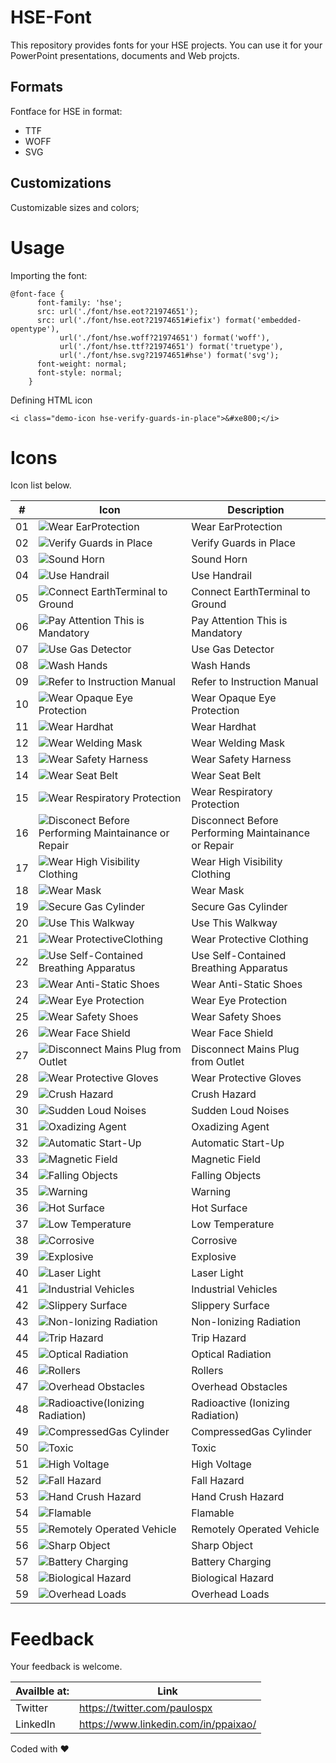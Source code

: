 # HSE-Font

This repository provides fonts for your HSE projects. You can use it for your PowerPoint presentations, documents and Web projcts.


## Formats 
Fontface for HSE in format:
- TTF
- WOFF
- SVG

## Customizations 

Customizable sizes and colors;


# Usage

Importing the font:

	@font-face {
		  font-family: 'hse';
		  src: url('./font/hse.eot?21974651');
		  src: url('./font/hse.eot?21974651#iefix') format('embedded-opentype'),
			   url('./font/hse.woff?21974651') format('woff'),
			   url('./font/hse.ttf?21974651') format('truetype'),
			   url('./font/hse.svg?21974651#hse') format('svg');
		  font-weight: normal;
		  font-style: normal;
		}

Defining HTML icon

	<i class="demo-icon hse-verify-guards-in-place">&#xe800;</i>	


# Icons

Icon list below.

| # | Icon | Description |
|--------|--------|--------|
|01| ![Wear EarProtection](hse_svg/file28.svg) | Wear EarProtection 
|02| ![Verify Guards in Place](hse_svg/file01.svg) | Verify Guards in Place 
|03| ![Sound Horn](hse_svg/file02.svg) | Sound Horn 
|04| ![Use Handrail](hse_svg/file03.svg) | Use Handrail 
|05| ![Connect EarthTerminal to Ground](hse_svg/file04.svg) | Connect EarthTerminal to Ground 
|06| ![Pay Attention This is Mandatory](hse_svg/file06.svg) | Pay Attention This is Mandatory 
|07| ![Use Gas Detector](hse_svg/file07.svg) | Use Gas Detector 
|08| ![Wash Hands](hse_svg/file08.svg) | Wash Hands 
|09| ![Refer to Instruction Manual](hse_svg/file09.svg) | Refer to Instruction Manual 
|10| ![Wear Opaque Eye Protection](hse_svg/file10.svg) | Wear Opaque Eye Protection 
|11| ![Wear Hardhat](hse_svg/file11.svg) | Wear Hardhat 
|12| ![Wear Welding Mask](hse_svg/file13.svg) | Wear Welding Mask 
|13| ![Wear Safety Harness](hse_svg/file14.svg) | Wear Safety Harness 
|14| ![Wear Seat Belt](hse_svg/file15.svg) | Wear Seat Belt 
|15| ![Wear Respiratory Protection](hse_svg/file16.svg) | Wear Respiratory Protection  
|16| ![Disconect Before Performing Maintainance or Repair](hse_svg/file17.svg) | Disconnect Before Performing Maintainance or Repair 
|17| ![Wear High Visibility Clothing](hse_svg/file18.svg) | Wear High Visibility Clothing  
|18| ![Wear Mask](hse_svg/file19.svg) | Wear Mask  
|19| ![Secure Gas Cylinder](hse_svg/file20.svg) | Secure Gas Cylinder  
|20| ![Use This Walkway ](hse_svg/file21.svg) | Use This Walkway  
|21| ![Wear ProtectiveClothing](hse_svg/file22.svg) | Wear Protective Clothing  
|22| ![Use Self-Contained Breathing Apparatus](hse_svg/file23.svg) | Use Self-Contained Breathing Apparatus  
|23| ![Wear Anti-Static Shoes](hse_svg/file24.svg) | Wear Anti-Static Shoes 
|24| ![Wear Eye Protection](hse_svg/file25.svg) | Wear Eye Protection  
|25| ![Wear Safety Shoes](hse_svg/file26.svg) | Wear Safety Shoes  
|26| ![Wear Face Shield](hse_svg/file27.svg) | Wear Face Shield  
|27| ![Disconnect Mains Plug from Outlet](hse_svg/file12.svg) | Disconnect Mains Plug from Outlet 
|28| ![Wear Protective Gloves](hse_svg/file30.svg) | Wear Protective Gloves 
|29| ![Crush Hazard](hse_svg/sign01.svg) | Crush Hazard
|30| ![Sudden Loud Noises](hse_svg/sign02.svg) | Sudden Loud Noises
|31| ![Oxadizing Agent](hse_svg/sign03.svg) | Oxadizing Agent
|32| ![Automatic Start-Up](hse_svg/sign04.svg) | Automatic Start-Up
|33| ![Magnetic Field](hse_svg/sign05.svg) | Magnetic Field
|34| ![Falling Objects](hse_svg/sign06.svg) | Falling Objects
|35| ![Warning](hse_svg/sign07.svg) | Warning
|36| ![Hot Surface](hse_svg/sign08.svg) | Hot Surface
|37| ![Low Temperature](hse_svg/sign09.svg) | Low Temperature
|38| ![Corrosive](hse_svg/sign10.svg) | Corrosive
|39| ![Explosive](hse_svg/sign11.svg) | Explosive
|40| ![Laser Light](hse_svg/sign12.svg) | Laser Light
|41| ![Industrial Vehicles](hse_svg/sign13.svg) | Industrial Vehicles
|42| ![Slippery Surface](hse_svg/sign14.svg) | Slippery Surface
|43| ![Non-Ionizing Radiation](hse_svg/sign15.svg) | Non-Ionizing Radiation
|44| ![Trip Hazard](hse_svg/sign16.svg) | Trip Hazard
|45| ![Optical Radiation](hse_svg/sign17.svg) | Optical Radiation
|46| ![Rollers](hse_svg/sign18.svg) | Rollers
|47| ![Overhead Obstacles](hse_svg/sign19.svg) | Overhead Obstacles
|48| ![Radioactive(Ionizing Radiation)](hse_svg/sign20.svg) | Radioactive (Ionizing Radiation)
|49| ![CompressedGas Cylinder](hse_svg/sign21.svg) | CompressedGas Cylinder
|50| ![Toxic](hse_svg/sign22.svg) | Toxic
|51| ![High Voltage](hse_svg/sign23.svg) | High Voltage
|52| ![Fall Hazard](hse_svg/sign24.svg) | Fall Hazard
|53| ![Hand Crush Hazard](hse_svg/sign25.svg) | Hand Crush Hazard
|54| ![Flamable](hse_svg/sign26.svg) | Flamable
|55| ![Remotely Operated Vehicle](hse_svg/sign27.svg) | Remotely Operated Vehicle
|56| ![Sharp Object](hse_svg/sign28.svg) | Sharp Object
|57| ![Battery Charging](hse_svg/sign29.svg) | Battery Charging
|58| ![Biological Hazard](hse_svg/sign30.svg) | Biological Hazard
|59| ![Overhead Loads](hse_svg/sign31.svg) | Overhead Loads

# Feedback 

Your feedback is welcome.

| Availble at: | Link                                 |
| ------------ | ------------------------------------ |
| Twitter      | https://twitter.com/paulospx         |
| LinkedIn     | https://www.linkedin.com/in/ppaixao/ |

Coded with ❤

